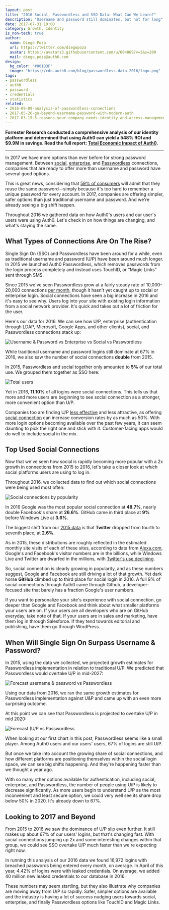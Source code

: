 ```yaml
---
layout: post
title: "2016 Social, Passwordless and SSO Data: What Can We Learn?"
description: "Username and password still dominates, but not for long"
date: 2017-07-31 19:00
category: Growth, Identity
is_non-tech: true
author:
  name: Diego Poza
  url: https://twitter.com/diegopoza
  avatar: https://avatars3.githubusercontent.com/u/604869?v=3&s=200
  mail: diego.poza@auth0.com
design:
  bg_color: "#001D3F"
  image: "https://cdn.auth0.com/blog/passwordless-data-2016/logo.png"
tags:
- passwordless
- auth0
- password
- credentials
- statistics
related:
- 2016-09-09-analysis-of-passwordless-connections
- 2017-05-26-go-beyond-username-password-with-modern-auth
- 2017-03-15-5-reasons-your-company-needs-identity-and-access-management
---
```


<div class="alert alert-info alert-icon">
  <i class="icon-budicon-500"></i>
  <strong>Forrester Research conducted a comprehensive analysis of our identity platform and determined that using Auth0 can yield a 548% ROI and $9.9M in savings. Read the full report: <a href="https://resources.auth0.com/forrester-tei-research-case-study/">Total Economic Impact of Auth0</a>.</strong>
</div>

---

In 2017 we have more options than ever before for strong password management. Between [social](https://auth0.com/docs/extensions/custom-social-extensions#social), [enterprise,](https://auth0.com/docs/extensions/custom-social-extensions#enterprise) and [Passwordless](https://auth0.com/docs/extensions/custom-social-extensions#passwordless) connections, companies that are ready to offer more than username and password have several good options.

This is great news, considering that [59% of consumers](https://www.passwordboss.com/password-habits-survey-part-1/) will admit that they reuse the same password—simply because it's too hard to remember a unique password for every account. In 2017, companies are offering simpler, safer options than just traditional username and password. And we're already seeing a big shift happen.

Throughout 2016 we gathered data on how Auth0's users and our user's users were using Auth0. Let's check in on how things are changing, and what's staying the same.

## What Types of Connections Are On The Rise?

Single Sign On (SSO) and Passwordless have been around for a while, even as traditional username and password (U/P) have been around much longer. In 2015 we launched Auth0 Passwordless, which  removes passwords from the login process completely and instead uses TouchID, or “Magic Links” sent through SMS.

Since 2015 we've seen Passwordless grow at a fairly steady rate of 10,000-20,000 connections [per month](https://auth0.com/blog/analysis-of-passwordless-connections/), though it hasn't yet caught up to social or enterprise login. Social connections have seen a big increase in 2016 and it's easy to see why. Users log into your site with existing login information from a social network provider. It's quick and takes out a lot of friction for the user.

Here's our data for 2016. We can see how U/P, enterprise (authentication through LDAP, Microsoft, Google Apps, and other clients), social, and Passwordless connections stack up:

![Username & Password vs Enterprise vs Social vs Passwordless](https://cdn.auth0.com/blog/2016-social/enterprise-social-passwordless.png)

While traditional username and password logins still dominate at 67% in 2016, we also saw the number of social connections **double** from 2015.

In 2015, Passwordless and social together only amounted to **5%** of our total use. We grouped them together as SSO here:

![Total users](https://cdn.auth0.com/blog/2016-social/total-users.png)

Yet in 2016, **11.10%** of all logins were social connections. This tells us that more and more users are beginning to see social connection as a stronger, more convenient option than U/P.

Companies too are finding U/P [less effective](https://auth0.com/blog/2015/12/16/how-to-use-social-login-to-drive-your-apps-growth/) and less attractive, as offering [social connection](https://auth0.com/blog/analysis-of-social-connection-data/) can increase conversion rates by as much as 50%. With more login options becoming available over the past few years, it can seem daunting to pick the right one and stick with it. Customer-facing apps would do well to include social in the mix.

## Top Used Social Connections

Now that we've seen how social is rapidly becoming more popular with a 2x growth in connections from 2015 to 2016, let's take a closer look at *which* social platforms users are using to log in.

Throughout 2016, we collected data to find out which social connections were being used most often:

![Social connections by popularity](https://cdn.auth0.com/blog/2016-social/social-connections-by-popularity.png)

In 2016 Google was the most popular social connection at **48.7%**, nearly double Facebook's share at **26.6%**. GitHub came in third place at **9%** before Windows Live at **3.6%**.

The biggest shift from our [2015 data](https://auth0.com/blog/analysis-of-social-connection-data/) is that **Twitter** dropped from fourth to seventh place, at **2.6%**.

As in 2015, these distributions are roughly reflected in the estimated monthly site visits of each of these sites, according to data from [Alexa.com](http://alexa.com/), Google's and Facebook's visitor numbers are in the billions, while Windows Live and Twitter are dwarfed in the millions, with [Twitter's use declining](https://www.google.com/url?sa=t&rct=j&q=&esrc=s&source=web&cd=9&cad=rja&uact=8&ved=0ahUKEwivlKXtxvzTAhXJqFQKHQ2dCYoQFghSMAg&url=https%3A%2F%2Fhbr.org%2F2016%2F02%2Fthe-reason-twitters-losing-active-users&usg=AFQjCNHTzjPHEveNh03-RjDUqEQ75et4nQ&sig2=_uqjOMNw9-vN9hh94-l6Fg).

So, social connection is clearly growing in popularity, and as these numbers suggest, Google and Facebook are still driving a lot of that growth. Yet dark horse **GitHub** climbed up to third place for social login in 2016. A full 9% of social connections through Auth0 came through Github, a developer-focused site that barely has a fraction Google's user numbers.

If you want to personalize your site's experience with social connection, go deeper than Google and Facebook and think about what smaller platforms your users are on. If your users are all developers who are on GitHub everyday, take note of that. If your users are in sales and marketing, have them log in through Salesforce. If they tend towards editorial and publishing, have them go through WordPress.

## When Will Single Sign On Surpass Username & Password?

In 2015, using the data we collected, we projected growth estimates for Passwordless implementation in relation to traditional U/P. We predicted that Passwordless would overtake U/P in mid-2027:

![Forecast username & password vs Passwordless](https://cdn.auth0.com/blog/2016-social/forecast-up-vs-passwordless.png)

Using our data from 2016, we ran the same growth estimates for Passwordless implementation against U&P and came up with an even more surprising outcome.

At this point we can see that Passwordless is projected to overtake U/P in mid 2020:

![Forecast (U/P vs Passwordless](https://cdn.auth0.com/blog/2016-social/up-vs-passwordless-2020.png)

When looking at our first chart in this post, Passwordless seems like a small player. Among Auth0 users and our users' users, 67% of logins are still U/P.

But once we take into account the growing share of social connections, and how different platforms are positioning themselves within the social login space, we can see big shifts happening. And they're happening faster than we thought a year ago.

With so many other options available for authentication, including social, enterprise, and Passwordless, the number of people using U/P is likely to decrease significantly. As more users begin to understand U/P as the most inconvenient and least secure option, we could very well see its share drop below 50% in 2020. It's already down to 67%.

## Looking to 2017 and Beyond

From 2015 to 2016 we saw the dominance of U/P slip even further. It still makes up about 67% of our users' logins, but that's changing fast. With social connections jumping up 2x and some interesting changes within that group, we could see SSO overtake U/P much faster than we're expecting right now.

In running this analysis of our 2016 data we found 16,972 logins with breached passwords being entered every month, on average. In April of this year, 4.42% of logins were with leaked credentials. On average, we added 40 million new leaked credentials to our database in 2016.

These numbers may seem startling, but they also illustrate why companies are moving away from U/P so rapidly. Safer, simpler options are available and the industry is having a lot of success nudging users towards social, enterprise, and finally Passwordless options like TouchID and Magic Links.

